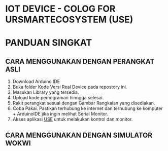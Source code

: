 # IOT DEVICE - COLOG FOR URSMARTECOSYSTEM (USE)

# PANDUAN SINGKAT

## CARA MENGGUNAKAN DENGAN PERANGKAT ASLI

1. Download Arduino IDE
2. Buka folder Kode Versi Real Device pada repostory ini.
3. Masukan Library yang tersedia.
4. Upload kode pemograman hinngga selesai.
5. Rakit perangkat sesuai dengan Gambar Rangkaian yang disediakan.
6. Coba Pakai. Pastikan terhubung ke internet dan terhubung ke komputer + ArduinoIDE jika ingin melihat Serial Monitor.
7. Akses aplikasi [USE](https://ursmartecosystem.my.id) untuk melakukan kontrol dan monitor.

## CARA MENGGUNAKAN DENGAN SIMULATOR WOKWI
